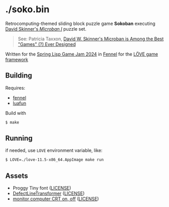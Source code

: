 # ./soko.bin

Retrocomputing-themed sliding block puzzle game **Sokoban** executing [David Skinner's _Microban I_](https://web.archive.org/web/20221007061329/http://www.abelmartin.com/rj/sokobanJS/Skinner/David%20W.%20Skinner%20-%20Sokoban_files/Microban.txt) puzzle set.

> See: Patricia Taxxon,
> [David W. Skinner's Microban is Among the Best "Games" (?) Ever Designed](https://www.youtube.com/watch?v=_9RItVU_Py4)

Written for the [Spring Lisp Game Jam 2024](https://itch.io/jam/spring-lisp-game-jam-2024)
in [Fennel](https://wiki.fennel-lang.org/) for the [LÖVE game framework](https://www.love2d.org/wiki/Main_Page)

## Building

Requires:

- [fennel](https://wiki.fennel-lang.org/Packaging)
- [luafun](https://luafun.github.io/)

Build with

```sh
$ make
```

## Running

if needed, use `LOVE` environment variable, like:

```sh
$ LOVE=./love-11.5-x86_64.AppImage make run
```

## Assets

- Proggy Tiny font ([LICENSE](./assets/LICENSE.font))
- [DefectLineTransformer](https://freesound.org/people/blaukreuz/sounds/440128/) ([LICENSE](./assets/LICENSE.audio))
- [monitor computer CRT on, off](https://freesound.org/people/kyles/sounds/454090/) ([LICENSE](./assets/LICENSE.audio))
